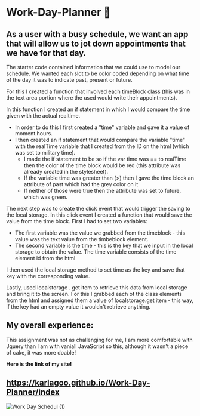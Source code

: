 # Work-Day-Planner 📆
## As a user with a busy schedule, we want an app that will allow us to jot down appointments that we have for that day.

The starter code contained information that we could use to model our schedule. We wanted each slot to be color coded depending on what time of the day it was to indicate past, present or future. 

For this I created a function that involved each timeBlock class (this was in the text area portion where the used would write their appointments). 

In this function I created an if statement in which I would compare the time given with the actual realtime. 

* In order to do this I first created a "time" variable and gave it a value of moment.hours.
* I then created an if statement that would compare the variable "time" with the realTime variable that I created from the ID on the html (which was set to military time).
    * I made the if statement to be so if the var time was == to realTime then the color of the time block would be red (this attribute was already created in the stylesheet).
    * If the variable time was greater than (>) then I gave the time block an attribute of past which had the grey color on it
    * If neither of those were true then the attribute was set to future, which was green.

The next step was to create the click event that would trigger the saving to the local storage. In this click event I created a function that would save the value from the time block. First I had to set two variables:

* The first variable was the value we grabbed from the timeblock - this value was the text value from the timbeblock element. 
* The second variable is the time - this is the key that we input in the local storage to obtain the value. The time variable consists of the time element id from the html

I then used the local storage method to set time as the key and save that key with the corresponding value.

Lastly,  used localstorage . get item to retrieve this data from local storage and bring it to the screen. For this I grabbed each of the class elements from the html and assigned them a value of localstorage.get item - this way, if the key had an empty value it wouldn't retrieve anything.

## My overall experience:
This assignment was not as challenging for me, I am more comfortable with Jquery than I am with vaniall JavaScript so this, although it wasn't a piece of cake, it was more doable!

**Here is the link of my site!**
## https://karlagoo.github.io/Work-Day-Planner/index

![Work Day Schedul (1)](https://user-images.githubusercontent.com/84356242/125388495-32e4f580-e365-11eb-8828-00e20847c6cd.png)

